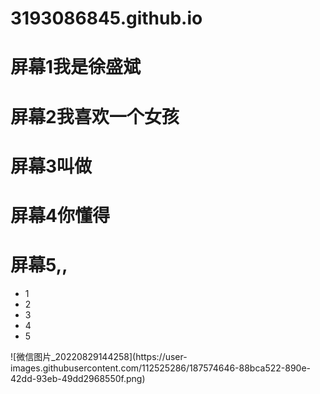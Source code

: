 # 3193086845.github.io
<div class="big-box" id="bigBox">
    <div class="item item1">
        <h1>屏幕1我是徐盛斌</h1>
    </div>
    <div class="item item2">
        <h1>屏幕2我喜欢一个女孩</h1>
    </div>
    <div class="item item3">
        <h1>屏幕3叫做</h1>
    </div>
    <div class="item item4">
        <h1>屏幕4你懂得</h1>
    </div>
    <div class="item item5">
        <h1>屏幕5,,</h1>
    </div>
</div>
<ul class="controls">
    <li class="active">1</li>
    <li>2</li>
    <li>3</li>
    <li>4</li>
    <li>5</li>
</ul>
<img src="" alt="">![微信图片_20220829144258](https://user-images.githubusercontent.com/112525286/187574646-88bca522-890e-42dd-93eb-49dd2968550f.png)
